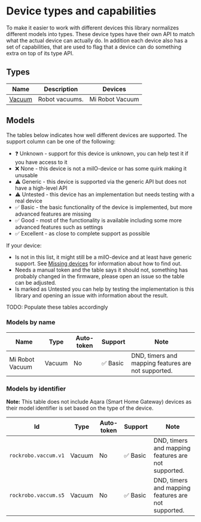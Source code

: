 # Device types and capabilities

To make it easier to work with different devices this library normalizes
different models into types. These device types have their own API to match
what the actual device can actually do. In addition each device also has a
set of capabilities, that are used to flag that a device can do something
extra on top of its type API.

## Types

| Name                | Description    | Devices         |
| ------------------- | -------------- | --------------- |
| [Vacuum](vacuum.md) | Robot vacuums. | Mi Robot Vacuum |

## Models

The tables below indicates how well different devices are supported. The support
column can be one of the following:

- ❓ Unknown - support for this device is unknown, you can help test it if you have access to it
- ❌ None - this device is not a miIO-device or has some quirk making it unusable
- ⚠️ Generic - this device is supported via the generic API but does not have a high-level API
- ⚠️ Untested - this device has an implementation but needs testing with a real device
- ✅ Basic - the basic functionality of the device is implemented, but more advanced features are missing
- ✅ Good - most of the functionality is available including some more advanced features such as settings
- ✅ Excellent - as close to complete support as possible

If your device:

- Is not in this list, it might still be a miIO-device and at least have generic support. See [Missing devices](../missing-devices.md) for information about how to find out.
- Needs a manual token and the table says it should not, something has probably changed in the firmware, please open an issue so the table can be adjusted.
- Is marked as Untested you can help by testing the implementation is this library and opening an issue with information about the result.

TODO: Populate these tables accordingly

### Models by name

| Name            | Type   | Auto-token | Support  | Note                                                |
| --------------- | ------ | ---------- | -------- | --------------------------------------------------- |
| Mi Robot Vacuum | Vacuum | No         | ✅ Basic | DND, timers and mapping features are not supported. |

### Models by identifier

**Note:** This table does not include Aqara (Smart Home Gateway) devices as their model identifier is set based on the type of the device.

| Id                   | Type   | Auto-token | Support  | Note                                                |
| -------------------- | ------ | ---------- | -------- | --------------------------------------------------- |
| `rockrobo.vaccum.v1` | Vacuum | No         | ✅ Basic | DND, timers and mapping features are not supported. |
| `rockrobo.vaccum.s5` | Vacuum | No         | ✅ Basic | DND, timers and mapping features are not supported. |
